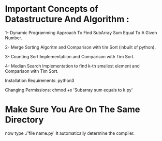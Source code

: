 #  Important Concepts of Datastructure And Algorithm :
1- Dynamic Programming Approach To Find SubArray Sum Equal To A Given Number.

2- Merge Sorting Algoritm and Comparison with tim Sort (inbuilt of python).

3- Counting Sort Implementatiion and Comparison with Tim Sort.

4- Median Search Implementation to find k-th smallest element and Comparison with Tim Sort.



Installation Requirements:
python3

Changing Permissions:
chmod +x 'Subarray sum equals to k.py'
 
# Make Sure You Are On The Same Directory

now type
./'file name.py'
It automatically determine the compiler.
